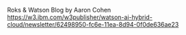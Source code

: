 Roks & Watson Blog by Aaron Cohen
https://w3.ibm.com/w3publisher/watson-ai-hybrid-cloud/newsletter/62498950-fc6e-11ea-8d94-0f0de636ae23

